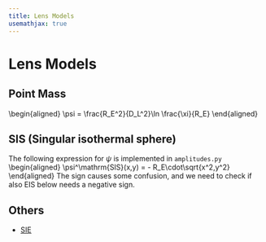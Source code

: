 ```yaml
---
title: Lens Models
usemathjax: true
---
```


# Lens Models

## Point Mass

\begin{aligned}
\psi = \frac{R_E^2}{D_L^2}\ln \frac{\xi}{R_E}
\end{aligned}

## SIS (Singular isothermal sphere)

The following expression for $\psi$ is implemented in `amplitudes.py`
\begin{aligned}
  \psi^\mathrm{SIS}(x,y) = - R_E\cdot\sqrt{x^2,y^2}
\end{aligned}
The sign causes some confusion, and we need to check if also EIS below needs a
negative sign.

## Others


+ [SIE](/math/SIE)
